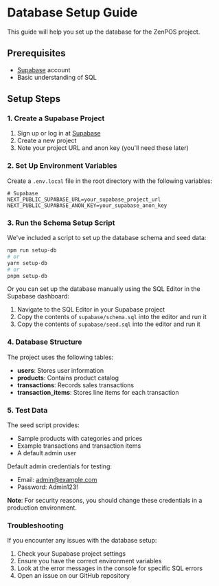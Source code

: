 # Database Setup Guide

This guide will help you set up the database for the ZenPOS project.

## Prerequisites

- [Supabase](https://supabase.com/) account
- Basic understanding of SQL

## Setup Steps

### 1. Create a Supabase Project

1. Sign up or log in at [Supabase](https://supabase.com/)
2. Create a new project
3. Note your project URL and anon key (you'll need these later)

### 2. Set Up Environment Variables

Create a `.env.local` file in the root directory with the following variables:

```
# Supabase
NEXT_PUBLIC_SUPABASE_URL=your_supabase_project_url
NEXT_PUBLIC_SUPABASE_ANON_KEY=your_supabase_anon_key
```

### 3. Run the Schema Setup Script

We've included a script to set up the database schema and seed data:

```bash
npm run setup-db
# or
yarn setup-db
# or
pnpm setup-db
```

Or you can set up the database manually using the SQL Editor in the Supabase dashboard:

1. Navigate to the SQL Editor in your Supabase project
2. Copy the contents of `supabase/schema.sql` into the editor and run it
3. Copy the contents of `supabase/seed.sql` into the editor and run it

### 4. Database Structure

The project uses the following tables:

- **users**: Stores user information
- **products**: Contains product catalog
- **transactions**: Records sales transactions
- **transaction_items**: Stores line items for each transaction

### 5. Test Data

The seed script provides:
- Sample products with categories and prices
- Example transactions and transaction items
- A default admin user

Default admin credentials for testing:
- Email: admin@example.com
- Password: Admin123!

**Note**: For security reasons, you should change these credentials in a production environment.

### Troubleshooting

If you encounter any issues with the database setup:
1. Check your Supabase project settings
2. Ensure you have the correct environment variables
3. Look at the error messages in the console for specific SQL errors
4. Open an issue on our GitHub repository 
